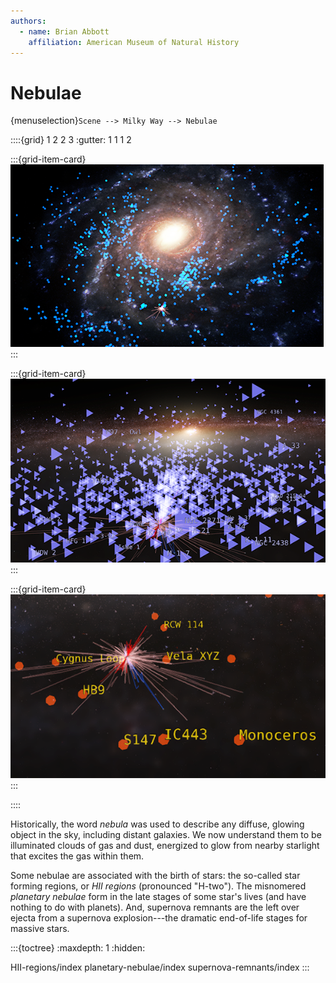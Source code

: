 ```yaml
---
authors:
  - name: Brian Abbott
    affiliation: American Museum of Natural History
---
```



# Nebulae

{menuselection}`Scene --> Milky Way --> Nebulae`


::::{grid} 1 2 2 3
:gutter: 1 1 1 2

:::{grid-item-card} [](/content/milky-way/nebulae/HII-regions/index)
[![HII regions](/content/milky-way/nebulae/HII-regions/HII_regions_icon.png)](/content/milky-way/nebulae/HII-regions/index)
:::

:::{grid-item-card} [](/content/milky-way/nebulae/planetary-nebulae/index)
[![Planetary nebulae](/content/milky-way/nebulae/planetary-nebulae/PN_icon.png)](/content/milky-way/nebulae/planetary-nebulae/index)
:::

:::{grid-item-card} [](/content/milky-way/nebulae/supernova-remnants/index)
[![Supernova remnants](/content/milky-way/nebulae/supernova-remnants/SNR_icon.png)](/content/milky-way/nebulae/supernova-remnants/index)
:::

::::


Historically, the word _nebula_ was used to describe any diffuse, glowing object in the sky, including distant galaxies. We now understand them to be illuminated clouds of gas and dust, energized to glow from nearby starlight that excites the gas within them.

Some nebulae are associated with the birth of stars: the so-called star forming regions, or _HII regions_ (pronounced "H-two"). The misnomered _planetary nebulae_ form in the late stages of some star's lives (and have nothing to do with planets). And, supernova remnants are the left over ejecta from a supernova explosion---the dramatic end-of-life stages for massive stars.




:::{toctree}
:maxdepth: 1
:hidden:

HII-regions/index
planetary-nebulae/index
supernova-remnants/index
:::
